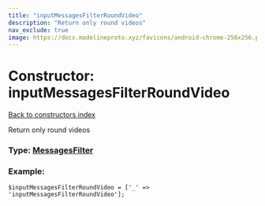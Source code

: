 ```yaml
---
title: "inputMessagesFilterRoundVideo"
description: "Return only round videos"
nav_exclude: true
image: https://docs.madelineproto.xyz/favicons/android-chrome-256x256.png
---
```

# Constructor: inputMessagesFilterRoundVideo  
[Back to constructors index](/API_docs/constructors/index.html)



Return only round videos




### Type: [MessagesFilter](/API_docs/types/MessagesFilter.html)


### Example:

```
$inputMessagesFilterRoundVideo = ['_' => 'inputMessagesFilterRoundVideo'];
```  
